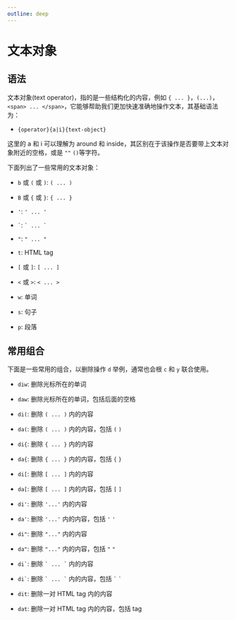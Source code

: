 ```yaml
---
outline: deep
---
```


# 文本对象

## 语法

文本对象(text operator)，指的是一些结构化的内容，例如 `{ ... }`，`(...)`，`<span> ... </span>`，它能够帮助我们更加快速准确地操作文本，其基础语法为：

- `{operator}{a|i}{text-object}`

这里的 a 和 i 可以理解为 around 和 inside，其区别在于该操作是否要带上文本对象附近的空格，或是 `""` `()`等字符。

下面列出了一些常用的文本对象：

- `b` 或 `(` 或 `)`: `( ... )`

- `B` 或 `{` 或 `}`: `{ ... }`

- `'`: `' ... '`

- `` ` ``: `` ` ... ` ``

- `"`: `" ... "`

- `t`: HTML tag

- `[` 或 `]`: `[ ... ]`

- `<` 或 `>`: `< ... >`

- `w`: 单词

- `s`: 句子

- `p`: 段落

## 常用组合

下面是一些常用的组合，以删除操作 `d` 举例，通常也会根 `c` 和 `y` 联合使用。

- `diw`: 删除光标所在的单词

- `daw`: 删除光标所在的单词，包括后面的空格

- `di(`: 删除 `( ... )` 内的内容

- `da(`: 删除 `( ... )` 内的内容，包括 `(` `)`

- `di{`: 删除 `{ ... }` 内的内容

- `da{`: 删除 `{ ... }` 内的内容，包括 `{` `}`

- `di[`: 删除 `[ ... ]` 内的内容

- `da[`: 删除 `[ ... ]` 内的内容，包括 `[` `]`

- `di'`: 删除 `'...'` 内的内容

- `da'`: 删除 `'...'` 内的内容，包括 `'` `'`

- `di"`: 删除 `"..."` 内的内容

- `da"`: 删除 `"..."` 内的内容，包括 `"` `"`

- `` di` ``: 删除 `` ` ... ` `` 内的内容

- `` di` ``: 删除 `` ` ... ` `` 内的内容，包括 `` ` `` `` ` ``

- `dit`: 删除一对 HTML tag 内的内容

- `dat`: 删除一对 HTML tag 内的内容，包括 tag
